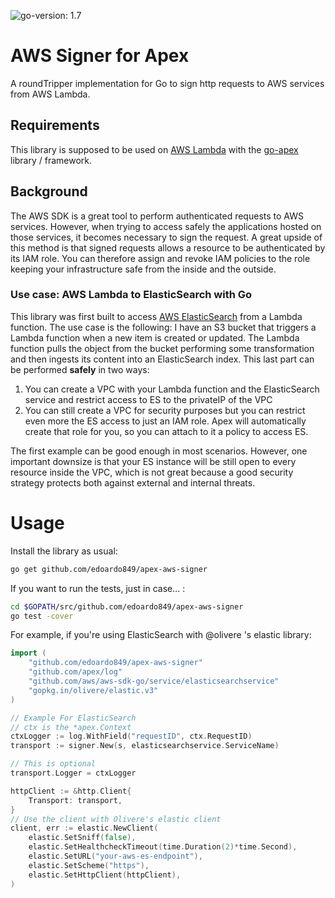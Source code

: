 ![go-version: 1.7](https://img.shields.io/badge/go--version-1.7-blue.svg)
# AWS Signer for Apex
A roundTripper implementation for Go to sign http requests to AWS services from AWS Lambda.

## Requirements
This library is supposed to be used on [AWS Lambda](https://aws.amazon.com/lambda/) with the [go-apex](https://github.com/apex/go-apex) library / framework.

## Background
The AWS SDK is a great tool to perform authenticated requests to AWS services. However, when trying to access safely the applications hosted on those services, it becomes necessary to sign the request. A great upside of this method is that signed requests allows a resource to be authenticated by its IAM role. You can therefore assign and revoke IAM policies to the role  keeping your infrastructure safe from the inside and the outside.

### Use case: AWS Lambda to ElasticSearch with Go
This library was first built to access [AWS ElasticSearch](https://aws.amazon.com/elasticsearch-service/) from a Lambda function. The use case is the following: I have an S3 bucket that triggers a Lambda function when a new item is created or updated. The Lambda function pulls the object from the bucket performing some transformation and then ingests its content into an ElasticSearch index. This last part can be performed **safely** in two ways:

1. You can create a VPC with your Lambda function and the ElasticSearch service and restrict access to ES to the privateIP of the VPC 
1. You can still create a VPC for security purposes but you can restrict even more the ES access to just an IAM role. Apex will automatically create that role for you, so you can attach to it a policy to access ES.

The first example can be good enough in most scenarios. However, one important downsize is that your ES instance will be still open to every resource inside the VPC, which is not great because a good security strategy protects both against external and internal threats.

# Usage

Install the library as usual:

```bash 
go get github.com/edoardo849/apex-aws-signer
```

If you want to run the tests, just in case... :

```bash
cd $GOPATH/src/github.com/edoardo849/apex-aws-signer
go test -cover
```

For example, if you're using ElasticSearch with @olivere 's elastic library:

```go 
import (
    "github.com/edoardo849/apex-aws-signer"
    "github.com/apex/log"
    "github.com/aws/aws-sdk-go/service/elasticsearchservice"
    "gopkg.in/olivere/elastic.v3"
)

// Example For ElasticSearch
// ctx is the *apex.Context
ctxLogger := log.WithField("requestID", ctx.RequestID)
transport := signer.New(s, elasticsearchservice.ServiceName)

// This is optional
transport.Logger = ctxLogger

httpClient := &http.Client{
	Transport: transport,
}
// Use the client with Olivere's elastic client
client, err := elastic.NewClient(
    elastic.SetSniff(false),
    elastic.SetHealthcheckTimeout(time.Duration(2)*time.Second),
    elastic.SetURL("your-aws-es-endpoint"),
    elastic.SetScheme("https"),
    elastic.SetHttpClient(httpClient),
)
```